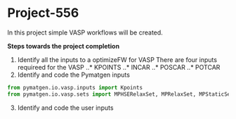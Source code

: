 # Project-556
In this project simple VASP workflows will be created.

**Steps towards the project completion**

1. Identify all the inputs to a optimizeFW for VASP
There are four inputs requireed for the VASP
..* KPOINTS
..* INCAR
..* POSCAR
..* POTCAR
2. Identify and code the Pymatgen inputs
``` python
from pymatgen.io.vasp.inputs import Kpoints
from pymatgen.io.vasp.sets import MPHSERelaxSet, MPRelaxSet, MPStaticSet
```


3. Identify and code the user inputs

